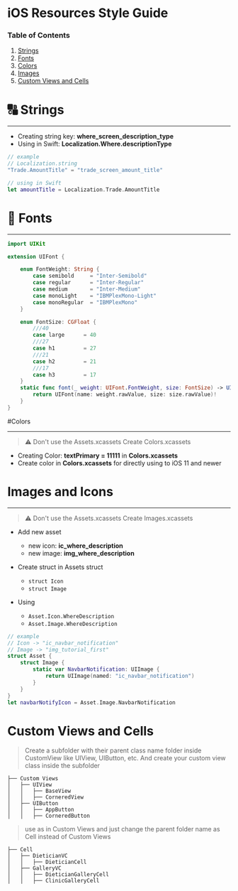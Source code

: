 # iOS Resources Style Guide

### Table of Contents

1. [Strings](#colors)
2. [Fonts](#fonts)
3. [Colors](#colors)
4. [Images](https://bitbucket.org/mobillium/development-guides/wiki/iOS#images)
5. [Custom Views and Cells](https://bitbucket.org/mobillium/development-guides/wiki/iOS#custom-views)

<a name="strings"></a>

# :capital_abcd: Strings

---

* Creating string key: **where\_screen\_description\_type**
* Using in Swift: **Localization.Where.descriptionType**

```swift
// example
// Localization.string
"Trade.AmountTitle" = "trade_screen_amount_title"

// using in Swift
let amountTitle = Localization.Trade.AmountTitle
```

<a name="fonts"></a>

# :pencil: Fonts

---

```swift
import UIKit

extension UIFont {

    enum FontWeight: String {
        case semibold     = "Inter-Semibold"
        case regular      = "Inter-Regular"
        case medium       = "Inter-Medium"
        case monoLight    = "IBMPlexMono-Light"
        case monoRegular  = "IBMPlexMono"
    }

    enum FontSize: CGFloat {
        ///40
        case large      = 40
        ///27
        case h1         = 27
        ///21
        case h2         = 21
        ///17
        case h3         = 17
    }
    static func font(_ weight: UIFont.FontWeight, size: FontSize) -> UIFont {
        return UIFont(name: weight.rawValue, size: size.rawValue)!
    }
}
```

<a name="colors"></a>

#Colors

---

> :warning: Don't use the Assets.xcassets Create Colors.xcassets

* Creating Color: **textPrimary = 11111** in **Colors.xcassets**
* Create color in **Colors.xcassets** for directly using to iOS 11 and newer

<a name="images"></a>

# Images and Icons

---

> :warning: Don't use the Assets.xcassets Create Images.xcassets

* Add new asset

    * new icon: **ic\_where\_description**
    * new image: **img\_where\_description**
    
* Create struct in Assets struct

    * `struct Icon`
    * `struct Image`
    
* Using

    * `Asset.Icon.WhereDescription`
    * `Asset.Image.WhereDescription`
    

```swift
// example
// Icon -> "ic_navbar_notification"
// Image -> "img_tutorial_first"
struct Asset {
    struct Image {
        static var NavbarNotification: UIImage {
            return UIImage(named: "ic_navbar_notification")
        }
    }
}
let navbarNotifyIcon = Asset.Image.NavbarNotification
```

<a name="custom-views"></a>

# Custom Views and Cells

> Create a subfolder with their parent class name folder inside CustomView like UIView, UIButton, etc. And create your custom view class inside the subfolder
‌

```text
├── Custom Views
│   ├── UIView
│   │   ├── BaseView
│   │   ├── CorneredView
│   ├── UIButton
│   │   ├── AppButton
│   │   ├── CorneredButton
```
> use as in Custom Views and just change the parent folder name as Cell instead of Custom Views

```text
├── Cell
│   ├── DieticianVC
│   │   ├── DieticianCell
│   ├── GalleryVC
│   │   ├── DieticianGalleryCell
│   │   ├── ClinicGalleryCell
```
